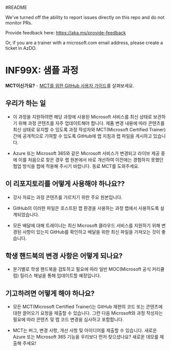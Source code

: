 #README

We've turned off the ability to report issues directly on this repo and do not monitor PRs.

Provide feedback here: https://aka.ms/provide-feedback

Or, if you are a trainer with a microsoft.com email address, please create a ticket in AzDO.

# INF99X: 샘플 과정

**MCT이신가요?** - [MCT를 위한 GitHub 사용자 가이드](https://microsoftlearning.github.io/MCT-User-Guide/)를 살펴보세요.

## 우리가 하는 일

- 이 과정을 지원하려면 해당 과정에 사용된 Microsoft 서비스를 최신 상태로 보관하기 위해 과정 콘텐츠를 자주 업데이트해야 합니다. 제품 변경 내용에 따라 콘텐츠를 최신 상태로 유지할 수 있도록 과정 작성자와 MCT(Microsoft Certified Trainer) 간에 공개적으로 기여할 수 있도록 GitHub에 랩 지침과 랩 파일을 게시하고 있습니다.

- Azure 또는 Microsoft 365와 같은 Microsoft 서비스가 변경되고 라이브 제공 중에 이를 처음으로 찾은 경우 랩 원본에서 바로 개선하여 이전에는 경험하지 못했던 협업 방식을 랩에 적용해 주시기 바랍니다. 동료 MCT를 도와주세요.

## 이 리포지토리를 어떻게 사용해야 하나요??

- 강사 자료는 과정 콘텐츠를 가르치기 위한 주요 원본입니다.

- GitHub의 이러한 파일은 호스트된 랩 환경을 사용하는 과정 랩에서 사용하도록 설계되었습니다.

- 모든 배달에 대해 트레이너는 최신 Microsoft 클라우드 서비스를 지원하기 위해 변경된 사항이 있는지 GitHub를 확인하고 배달을 위한 최신 파일을 가져오는 것이 좋습니다.

## 학생 핸드북의 변경 사항은 어떻게 되나요?

- 분기별로 학생 핸드북을 검토하고 필요에 따라 일반 MOC(Microsoft 공식 커리큘럼) 릴리스 채널을 통해 업데이트할 예정입니다.

## 기고하려면 어떻게 해야 하나요?

- 모든 MCT(Microsoft Certified Trainer)는 GitHub 재현의 코드 또는 콘텐츠에 대한 끌어오기 요청을 제출할 수 있습니다. 그런 다음 Microsoft와 과정 작성자는 필요에 따라 콘텐츠 및 랩 코드 변경을 심사하고 포함합니다.

- MCT는 버그, 변경 사항, 개선 사항 및 아이디어를 제출할 수 있습니다. 새로운 Azure 또는 Microsoft 365 기능을 우리보다 먼저 찾으셨나요? 새로운 데모를 제출해 주세요!
